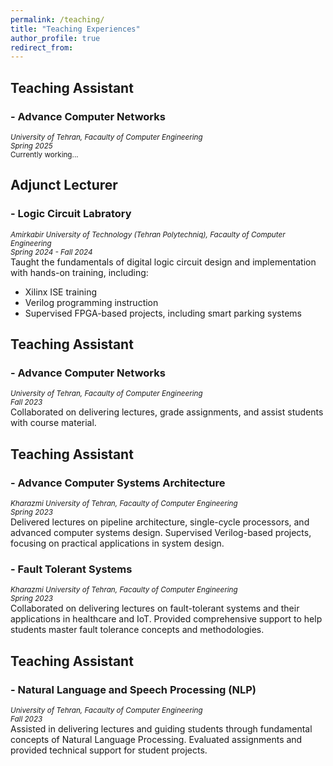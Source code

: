 ```yaml
---
permalink: /teaching/
title: "Teaching Experiences"
author_profile: true
redirect_from: 
---
```

## Teaching Assistant
### - Advance Computer Networks
<sub>*University of Tehran, Facaulty of Computer Engineering*</sub><br>
<sub>*Spring 2025*</sub><br>
<small>Currently working...</small>

## Adjunct Lecturer
### - Logic Circuit Labratory
<sub>*Amirkabir University of Technology (Tehran Polytechniq), Facaulty of Computer Engineering*</sub><br>
<sub>*Spring 2024 - Fall 2024*</sub><br>
Taught the fundamentals of digital logic circuit design and implementation with hands-on training, including:<br>
- Xilinx ISE training
- Verilog programming instruction
- Supervised FPGA-based projects, including smart parking systems

## Teaching Assistant
### - Advance Computer Networks
<sub>*University of Tehran, Facaulty of Computer Engineering*</sub><br>
<sub>*Fall 2023*</sub><br>
Collaborated on delivering lectures, grade assignments, and assist students with course material.

## Teaching Assistant
### - Advance Computer Systems Architecture
<sub>*Kharazmi University of Tehran, Facaulty of Computer Engineering*</sub><br>
<sub>*Spring 2023*</sub><br>
Delivered lectures on pipeline architecture, single-cycle processors, and advanced computer systems design. Supervised Verilog-based projects, focusing on practical applications in system design.
### - Fault Tolerant Systems
<sub>*Kharazmi University of Tehran, Facaulty of Computer Engineering*</sub><br>
<sub>*Spring 2023*</sub><br>
Collaborated on delivering lectures on fault-tolerant systems and their applications in healthcare and IoT. Provided comprehensive support to help students master fault tolerance concepts and methodologies.

## Teaching Assistant
### - Natural Language and Speech Processing (NLP)
<sub>*University of Tehran, Facaulty of Computer Engineering*</sub><br>
<sub>*Fall 2023*</sub><br>
Assisted in delivering lectures and guiding students through fundamental concepts of Natural Language Processing. Evaluated assignments and provided technical support for student projects.
